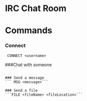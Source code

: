 # IRC Chat Room

# Commands

### Connect
``` CONNECT <username>```

###Chat with someone
```CHAT

### Send a message
``` MSG <message>```

### Send a file
```FILE <fileName> <fileLocation>```
